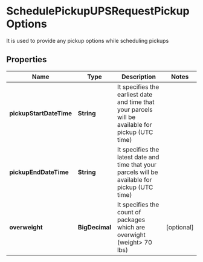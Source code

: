

# SchedulePickupUPSRequestPickupOptions

It is used to provide any pickup options while scheduling pickups

## Properties

| Name | Type | Description | Notes |
|------------ | ------------- | ------------- | -------------|
|**pickupStartDateTime** | **String** | It specifies the earliest date and time that your parcels will be available for pickup (UTC time) |  |
|**pickupEndDateTime** | **String** | It specifies the latest date and time that your parcels will be available for pickup (UTC time) |  |
|**overweight** | **BigDecimal** | It specifies the count of packages which are overwight (weight&gt; 70 lbs) |  [optional] |




